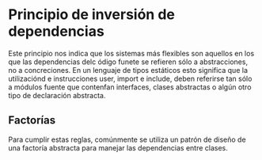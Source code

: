 # Principio de inversión de dependencias

Este principio nos indica que los sistemas más flexibles son aquellos en los que las dependencias delc ódigo funete se refieren sólo a abstracciones, no a concreciones.
En un lenguaje de tipos estáticos esto significa que la utilizaciónd e instrucciones user, import e include, deben referirse tan sólo a módulos fuente que contenfan interfaces, clases abstractas o algún otro tipo de declaración abstracta.

## Factorías

Para cumplir estas reglas, comúnmente se utiliza un patrón de diseño de una factoría abstracta para manejar las dependencias entre clases.
